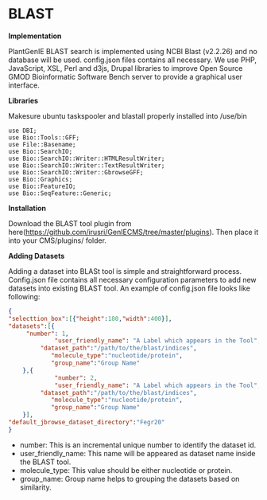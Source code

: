 
BLAST
=====================

**Implementation**

PlantGenIE BLAST search is implemented using NCBI Blast (v2.2.26) and no database will be used. config.json files contains all necessary.  We use PHP, JavaScript, XSL, Perl and d3js, Drupal libraries to improve Open Source GMOD Bioinformatic Software Bench server to provide a graphical user interface.

**Libraries**

Makesure ubuntu taskspooler and blastall properly installed into /use/bin

````shell
use DBI;
use Bio::Tools::GFF;
use File::Basename;
use Bio::SearchIO;
use Bio::SearchIO::Writer::HTMLResultWriter;
use Bio::SearchIO::Writer::TextResultWriter;
use Bio::SearchIO::Writer::GbrowseGFF;
use Bio::Graphics;
use Bio::FeatureIO;
use Bio::SeqFeature::Generic;
````

**Installation**

Download the BLAST tool plugin from here(https://github.com/irusri/GenIECMS/tree/master/plugins). Then place it into your CMS/plugins/ folder.

**Adding Datasets**

Adding a dataset into BLASt tool is simple and straightforward process. Config.json file contains all necessary configuration parameters to add new datasets into existing BLAST tool. An  example of config.json file looks like following:

```json
{
"selecttion_box":[{"height":180,"width":400}],
"datasets":[{
   	 "number": 1,
        	 "user_friendly_name": "A Label which appears in the Tool",
		 "dataset_path":"/path/to/the/blast/indices",
            "molecule_type":"nucleotide/protein",
            "group_name":"Group Name"
    },{
        	 "number": 2,
        	 "user_friendly_name": "A Label which appears in the Tool",
		 "dataset_path":"/path/to/the/blast/indices",
            "molecule_type":"nucleotide/protein",
            "group_name":"Group Name"
    }],
"default_jbrowse_dataset_directory":"Fegr20"
}
```

- number: This is an incremental unique number to identify the dataset id.  
- user_friendly_name: This name will be appeared as dataset name  inside the BLAST tool.  
- molecule_type: This value should be either nucleotide or protein.  
- group_name: Group name helps to grouping the datasets based on similarity.  
